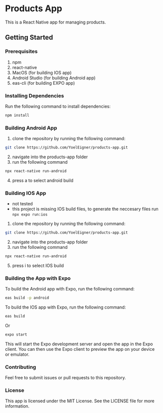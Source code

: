# Products App
This is a React Native app for managing products.

## Getting Started
### Prerequisites
1. npm
2. react-native
3. MacOS (for building IOS app)
4. Android Studio (for building Android app)
5. eas-cli (for building EXPO app)

### Installing Dependencies
Run the following command to install dependencies:

```bash
npm install
```

### Building Android App 
1. clone the repository by running the following command:
```bash
git clone https://github.com/YoelEigner/products-app.git
```
2. navigate into the products-app folder
3. run the following command
```bash
npx react-native run-android
```
4. press a to select android build

### Building IOS App  
* not tested
* this project is missing IOS build files, to generate the neccesary files run `npx expo run:ios`
1. clone the repository by running the following command:
```bash
git clone https://github.com/YoelEigner/products-app.git
```
2. navigate into the products-app folder
3. run the following command
```bash
npx react-native run-android
```
5. press i to select IOS build


### Building the App with Expo
To build the Android app with Expo, run the following command:

```bash
eas build -p android
```

To build the IOS app with Expo, run the following command:

```bash
eas build
```
Or
```bash
expo start
```
This will start the Expo development server and open the app in the Expo client. You can then use the Expo client to preview the app on your device or emulator.

### Contributing
Feel free to submit issues or pull requests to this repository.

### License
This app is licensed under the MIT License. See the LICENSE file for more information.
